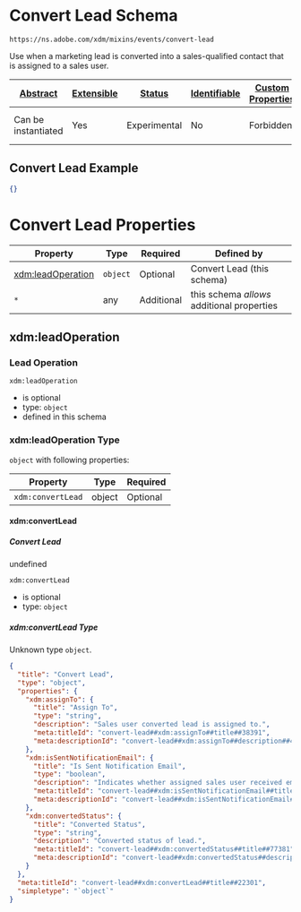 
# Convert Lead Schema

```
https://ns.adobe.com/xdm/mixins/events/convert-lead
```

Use when a marketing lead is converted into a sales-qualified contact that is assigned to a sales user.

| [Abstract](../../../../abstract.md) | [Extensible](../../../../extensions.md) | [Status](../../../../status.md) | [Identifiable](../../../../id.md) | [Custom Properties](../../../../extensions.md) | [Additional Properties](../../../../extensions.md) | Defined In |
|-------------------------------------|-----------------------------------------|---------------------------------|-----------------------------------|------------------------------------------------|----------------------------------------------------|------------|
| Can be instantiated | Yes | Experimental | No | Forbidden | Permitted | [fieldgroups/experience-event/events/convert-lead.schema.json](fieldgroups/experience-event/events/convert-lead.schema.json) |

## Convert Lead Example
```json
{}
```

# Convert Lead Properties

| Property | Type | Required | Defined by |
|----------|------|----------|------------|
| [xdm:leadOperation](#xdmleadoperation) | `object` | Optional | Convert Lead (this schema) |
| `*` | any | Additional | this schema *allows* additional properties |

## xdm:leadOperation
### Lead Operation

`xdm:leadOperation`
* is optional
* type: `object`
* defined in this schema

### xdm:leadOperation Type


`object` with following properties:


| Property | Type | Required |
|----------|------|----------|
| `xdm:convertLead`| object | Optional |



#### xdm:convertLead
##### Convert Lead

undefined

`xdm:convertLead`
* is optional
* type: `object`

##### xdm:convertLead Type

Unknown type `object`.

```json
{
  "title": "Convert Lead",
  "type": "object",
  "properties": {
    "xdm:assignTo": {
      "title": "Assign To",
      "type": "string",
      "description": "Sales user converted lead is assigned to.",
      "meta:titleId": "convert-lead##xdm:assignTo##title##38391",
      "meta:descriptionId": "convert-lead##xdm:assignTo##description##42551"
    },
    "xdm:isSentNotificationEmail": {
      "title": "Is Sent Notification Email",
      "type": "boolean",
      "description": "Indicates whether assigned sales user received email notification of the converted lead.",
      "meta:titleId": "convert-lead##xdm:isSentNotificationEmail##title##56291",
      "meta:descriptionId": "convert-lead##xdm:isSentNotificationEmail##description##50331"
    },
    "xdm:convertedStatus": {
      "title": "Converted Status",
      "type": "string",
      "description": "Converted status of lead.",
      "meta:titleId": "convert-lead##xdm:convertedStatus##title##77381",
      "meta:descriptionId": "convert-lead##xdm:convertedStatus##description##13181"
    }
  },
  "meta:titleId": "convert-lead##xdm:convertLead##title##22301",
  "simpletype": "`object`"
}
```









